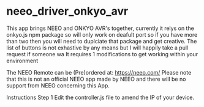 # neeo_driver_onkyo_avr

This app brings NEEO and ONKYO AVR's together, currently it relys on the onkyo.js npm package so will only work on deafult port so if you have more than two then you will need to duplciate that package and get creative.
The list of buttons is not exhastive by any means but I will happily take a pull request if someone wa
It requires 1 modifications to get working within your environment 

The NEEO Remote can be (Pre)ordered at: https://neeo.com/
Please note that this is not an official NEEO app made by NEEO and there will be no support from NEEO concerning this App.

Instructions
Step 1
Edit the controller.js file to amend the IP of your device.
